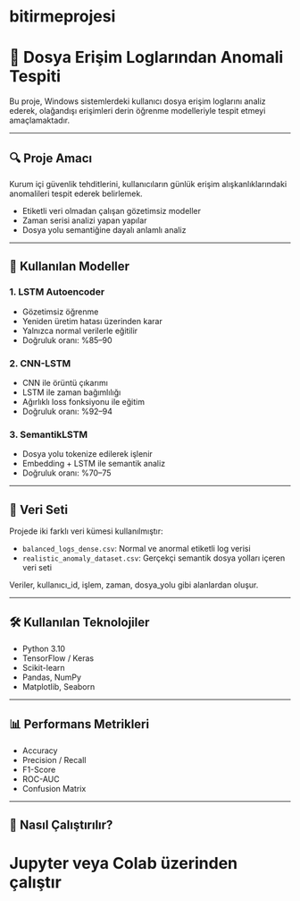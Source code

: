 # bitirmeprojesi
# 📁 Dosya Erişim Loglarından Anomali Tespiti

Bu proje, Windows sistemlerdeki kullanıcı dosya erişim loglarını analiz ederek, olağandışı erişimleri derin öğrenme modelleriyle tespit etmeyi amaçlamaktadır.

---

## 🔍 Proje Amacı

Kurum içi güvenlik tehditlerini, kullanıcıların günlük erişim alışkanlıklarındaki anomalileri tespit ederek belirlemek.
- Etiketli veri olmadan çalışan gözetimsiz modeller
- Zaman serisi analizi yapan yapılar
- Dosya yolu semantiğine dayalı anlamlı analiz

---

## 🧠 Kullanılan Modeller

### 1. **LSTM Autoencoder**
- Gözetimsiz öğrenme
- Yeniden üretim hatası üzerinden karar
- Yalnızca normal verilerle eğitilir
- Doğruluk oranı: %85–90

### 2. **CNN-LSTM**
- CNN ile örüntü çıkarımı
- LSTM ile zaman bağımlılığı
- Ağırlıklı loss fonksiyonu ile eğitim
- Doğruluk oranı: %92–94

### 3. **SemantikLSTM**
- Dosya yolu tokenize edilerek işlenir
- Embedding + LSTM ile semantik analiz
- Doğruluk oranı: %70–75

---

## 🧪 Veri Seti

Projede iki farklı veri kümesi kullanılmıştır:
- `balanced_logs_dense.csv`: Normal ve anormal etiketli log verisi
- `realistic_anomaly_dataset.csv`: Gerçekçi semantik dosya yolları içeren veri seti

Veriler, kullanıcı_id, işlem, zaman, dosya_yolu gibi alanlardan oluşur.

---

## 🛠️ Kullanılan Teknolojiler

- Python 3.10
- TensorFlow / Keras
- Scikit-learn
- Pandas, NumPy
- Matplotlib, Seaborn

---

## 📊 Performans Metrikleri

- Accuracy
- Precision / Recall
- F1-Score
- ROC-AUC
- Confusion Matrix

---

## 🚀 Nasıl Çalıştırılır?



# Jupyter veya Colab üzerinden çalıştır

